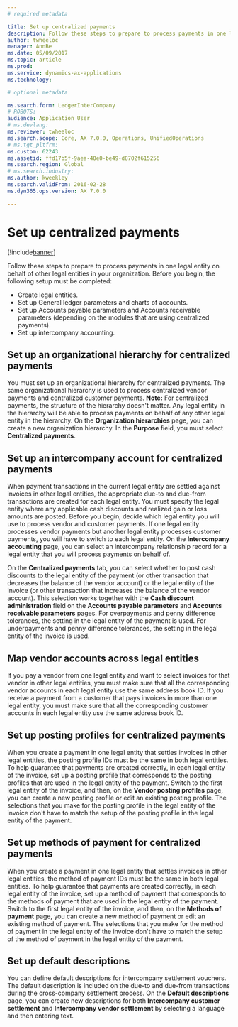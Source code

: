 ```yaml
---
# required metadata

title: Set up centralized payments
description: Follow these steps to prepare to process payments in one legal entity on behalf of other legal entities in your organization.
author: twheeloc
manager: AnnBe
ms.date: 05/09/2017
ms.topic: article
ms.prod: 
ms.service: dynamics-ax-applications
ms.technology: 

# optional metadata

ms.search.form: LedgerInterCompany
# ROBOTS: 
audience: Application User
# ms.devlang: 
ms.reviewer: twheeloc
ms.search.scope: Core, AX 7.0.0, Operations, UnifiedOperations
# ms.tgt_pltfrm: 
ms.custom: 62243
ms.assetid: ffd17b5f-9aea-40e0-be49-d8702f615256
ms.search.region: Global
# ms.search.industry: 
ms.author: kweekley
ms.search.validFrom: 2016-02-28
ms.dyn365.ops.version: AX 7.0.0

---
```


# Set up centralized payments

[!include[banner](../includes/banner.md)]


Follow these steps to prepare to process payments in one legal entity on behalf of other legal entities in your organization. Before you begin, the following setup must be completed:

-   Create legal entities.
-   Set up General ledger parameters and charts of accounts.
-   Set up Accounts payable parameters and Accounts receivable parameters (depending on the modules that are using centralized payments).
-   Set up intercompany accounting.

## Set up an organizational hierarchy for centralized payments
You must set up an organizational hierarchy for centralized payments. The same organizational hierarchy is used to process centralized vendor payments and centralized customer payments. **Note:** For centralized payments, the structure of the hierarchy doesn't matter. Any legal entity in the hierarchy will be able to process payments on behalf of any other legal entity in the hierarchy. On the **Organization hierarchies** page, you can create a new organization hierarchy. In the **Purpose** field, you must select **Centralized payments**. 

## Set up an intercompany account for centralized payments
When payment transactions in the current legal entity are settled against invoices in other legal entities, the appropriate due-to and due-from transactions are created for each legal entity. You must specify the legal entity where any applicable cash discounts and realized gain or loss amounts are posted. Before you begin, decide which legal entity you will use to process vendor and customer payments. If one legal entity processes vendor payments but another legal entity processes customer payments, you will have to switch to each legal entity. On the **Intercompany accounting** page, you can select an intercompany relationship record for a legal entity that you will process payments on behalf of. 

On the **Centralized payments** tab, you can select whether to post cash discounts to the legal entity of the payment (or other transaction that decreases the balance of the vendor account) or the legal entity of the invoice (or other transaction that increases the balance of the vendor account). This selection works together with the **Cash discount administration** field on the **Accounts payable parameters** and **Accounts receivable parameters** pages. For overpayments and penny difference tolerances, the setting in the legal entity of the payment is used. For underpayments and penny difference tolerances, the setting in the legal entity of the invoice is used.

## Map vendor accounts across legal entities
If you pay a vendor from one legal entity and want to select invoices for that vendor in other legal entities, you must make sure that all the corresponding vendor accounts in each legal entity use the same address book ID. If you receive a payment from a customer that pays invoices in more than one legal entity, you must make sure that all the corresponding customer accounts in each legal entity use the same address book ID.

## Set up posting profiles for centralized payments
When you create a payment in one legal entity that settles invoices in other legal entities, the posting profile IDs must be the same in both legal entities. To help guarantee that payments are created correctly, in each legal entity of the invoice, set up a posting profile that corresponds to the posting profiles that are used in the legal entity of the payment. Switch to the first legal entity of the invoice, and then, on the **Vendor posting profiles** page, you can create a new posting profile or edit an existing posting profile. The selections that you make for the posting profile in the legal entity of the invoice don't have to match the setup of the posting profile in the legal entity of the payment.

## Set up methods of payment for centralized payments
When you create a payment in one legal entity that settles invoices in other legal entities, the method of payment IDs must be the same in both legal entities. To help guarantee that payments are created correctly, in each legal entity of the invoice, set up a method of payment that corresponds to the methods of payment that are used in the legal entity of the payment. Switch to the first legal entity of the invoice, and then, on the **Methods of payment** page, you can create a new method of payment or edit an existing method of payment. The selections that you make for the method of payment in the legal entity of the invoice don't have to match the setup of the method of payment in the legal entity of the payment.

## Set up default descriptions
You can define default descriptions for intercompany settlement vouchers. The default description is included on the due-to and due-from transactions during the cross-company settlement process. On the **Default descriptions** page, you can create new descriptions for both **Intercompany customer settlement** and **Intercompany vendor settlement** by selecting a language and then entering text.



